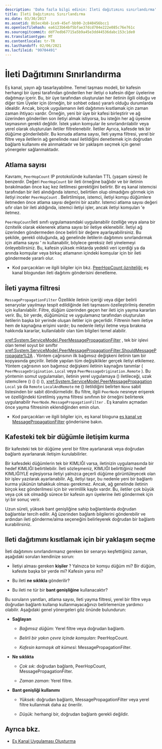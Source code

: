 ```yaml
---
description: 'Daha fazla bilgi edinin: Ileti dağıtımını sınırlandırma'
title: İleti Dağıtımını Sınırlandırma
ms.date: 03/30/2017
ms.assetid: 8b5ec4b8-1ce9-45ef-bb90-2c840456bcc1
ms.openlocfilehash: ea6123b64bf5bfae37dcd704e222e085c76e761c
ms.sourcegitcommit: ddf7edb67715a5b9a45e3dd44536dabc153c1de0
ms.translationtype: MT
ms.contentlocale: tr-TR
ms.lasthandoff: 02/06/2021
ms.locfileid: "99704491"
---
```

# <a name="limiting-message-distribution"></a>İleti Dağıtımını Sınırlandırma

Eş kanal, yayın ağı tasarlayabilme. Temel taşması modeli, bir kafesin herhangi bir üyesi tarafından gönderilen her iletiyi o kafesin diğer üyelerine dağıtmayı içerir. Bu, bir üye tarafından oluşturulan her iletinin ilgili olduğu ve diğer tüm Üyeler için (örneğin, bir sohbet odası) yararlı olduğu durumlarda idealdir. Ancak, birçok uygulamanın ileti dağıtımını kısıtlamak için zaman zaman ihtiyacı vardır. Örneğin, yeni bir üye bir kafesi birleştirir ve ağ üzerinden gönderilen son iletiyi almak istiyorsa, bu isteğin her ağ üyesine taşmasının gerekli değildir. İstek yakın komşular ile sınırlandırılabilir veya yerel olarak oluşturulan iletiler filtrelenebilir. İletiler Ayrıca, kafesde tek bir düğüme gönderilebilir. Bu konuda atlama sayısı, Ileti yayma filtresi, yerel bir filtre veya iletilerin ağ genelinde nasıl iletildiğini denetlemek için doğrudan bağlantı kullanımı ele alınmaktadır ve bir yaklaşım seçmek için genel yönergeler sağlanmaktadır.

## <a name="hop-counts"></a>Atlama sayısı

Kavramı, `PeerHopCount` IP protokolünde kullanılan TTL (yaşam süresi) ile benzerdir. Değeri `PeerHopCount` bir ileti örneğine bağlıdır ve bir iletinin bırakılmadan önce kaç kez iletilmesi gerektiğini belirtir. Bir eş kanal istemcisi tarafından bir ileti alındığında istemci, belirtilen olup olmadığını görmek için iletiyi inceler `PeerHopCount` . Belirtilmişse, istemci, iletiyi komşu düğümlere iletmeden önce atlama sayısı değerini bir azaltır. İstemci atlama sayısı değeri sıfır olan bir ileti aldığında, istemci iletiyi işler, ancak iletiyi komşuları 'e iletmez.

`PeerHopCount`İleti sınıfı uygulamasındaki uygulanabilir özelliğe veya alana bir öznitelik olarak eklenerek atlama sayısı bir iletiye eklenebilir. İletiyi ağ üzerinden göndermeden önce belirli bir değere ayarlayabilirsiniz. Bu şekilde, gerekli olduğunda, ağ genelinde iletilerin dağıtımını sınırlandırmak için atlama sayısı ' nı kullanabilir, böylece gereksiz ileti yinelemeyi önleyebilirsiniz. Bu, kafesin yüksek miktarda yedekli veri içerdiği ya da anında komşular veya birkaç atlamanın içindeki komşular için bir ileti göndermede yararlı olur.

- Kod parçacıkları ve ilgili bilgiler için bkz. [PeerHopCount özniteliği:](/archive/blogs/peerchan/the-peerhopcount-attribute-controlling-message-distribution) eş kanal blogundan ileti dağıtımı gönderisini denetleme.

## <a name="message-propagation-filter"></a>İleti yayma filtresi

`MessagePropagationFilter` Özellikle iletinin içeriği veya diğer belirli senaryolar yayılmayı tespit edildiğinde ileti taşmasını özelleştirilmiş denetim için kullanılabilir. Filtre, düğüm üzerinden geçen her ileti için yayma kararları verir. Bu, bir yerde, düğümünüz ve uygulamanız tarafından oluşturulan iletilerin başka bir yerinde oluşan iletiler için geçerlidir. Filtrenin hem iletiye hem de kaynağına erişimi vardır; bu nedenle iletiyi iletme veya bırakma hakkında kararlar, kullanılabilir olan tüm bilgileri temel alabilir.

<xref:System.ServiceModel.PeerMessagePropagationFilter> , tek bir işlevi olan temel soyut bir sınıftır <xref:System.ServiceModel.PeerMessagePropagationFilter.ShouldMessagePropagate%2A> . Yöntem çağrısının ilk bağımsız değişkeni iletinin tam bir kopyasında geçirilir. İletide yapılan tüm değişiklikler gerçek iletiyi etkilemez. Yöntem çağrısının son bağımsız değişkeni iletinin kaynağını tanımlar ( `PeerMessageOrigination.Local` veya `PeerMessageOrigination.Remote` ). Bu yöntemin somut uygulamaları, iletinin yerel uygulamaya () iletileceği, uzak istemcilere () () () (), <xref:System.ServiceModel.PeerMessagePropagation> `Local` ya da `Remote` `LocalAndRemote` ne () iletildiğini belirten `None` sabit listesinden bir sabit döndürmelidir. Bu filtre, ilgili `PeerNode` nesneye erişerek ve özelliğindeki türetilmiş yayma filtresi sınıfının bir örneğini belirterek uygulanabilir `PeerNode.MessagePropagationFilter` . Eş kanalını açmadan önce yayma filtresinin eklendiğinden emin olun.

- Kod parçacıkları ve ilgili bilgiler için, eş kanal bloguna [eş kanal ve MessagePropagationFilter](/archive/blogs/peerchan/peer-channel-and-messagepropagationfilter) gönderisine bakın.

## <a name="contacting-an-individual-node-in-the-mesh"></a>Kafesteki tek bir düğümle iletişim kurma

Bir kafesteki tek bir düğüme yerel bir filtre ayarlanarak veya doğrudan bağlantı ayarlanarak iletişim kurulabilirler.

Bir kafesdeki düğümlerin tek bir KIMLIĞI varsa, iletinizin uygulamasında bir hedef KIMLIĞI belirtilebilir. İleti sözleşmeniz, KIMLIĞI belirttiğiniz hedef KIMLIĞIYLE eşleşiyorsa iletiyi yalnızca geçerli düğüme görüntüleyecek olan bir işlev yazılarak ayarlanabilir. Ağ, iletiyi taşır, bu nedenle yeni bir bağlantı kurma yükünün tahakkuk olması gerekmez. Ancak, ağ genelinde iletinin birçok kez gönderilmesi için bir verimlilik kaybı vardır. Bu, iletiler çok büyük veya çok sık olmadığı sürece bir kafesin ayrı üyelerine ileti göndermek için iyi bir sonuç verir.

Uzun süreli, yüksek bant genişliğine sahip bağlantılarda doğrudan bağlantılar tercih edilir. Ağ üzerinden bağlantı bilgilerini gönderebilir ve ardından ileti gönderme/alma seçeneğini belirleyerek doğrudan bir bağlantı kurabilirsiniz.

## <a name="choosing-an-approach-for-limiting-message-distribution"></a>Ileti dağıtımını kısıtlamak için bir yaklaşım seçme

İleti dağıtımını sınırlandırmanız gereken bir senaryo keşfettiğiniz zaman, aşağıdaki soruları kendinize sorun:

- İletiyi alması gereken **kişiler** ? Yalnızca bir komşu düğüm mi? Bir düğüm, kafeste başka bir yerde mi? Kafesin yarısı mi?

- Bu ileti **ne sıklıkla** gönderilir?

- Bu ileti ne tür bir **bant genişliğine** kullanacaktır?

Bu soruların yanıtları, atlama sayısı, Ileti yayma filtresi, yerel bir filtre veya doğrudan bağlantı kullanıp kullanmayacağınızı belirlemenize yardımcı olabilir. Aşağıdaki genel yönergeleri göz önünde bulundurun:

- **Sağlayan**

  - *Bağımsız düğüm*: Yerel filtre veya doğrudan bağlantı.

  - *Belirli bir yakın çevre Içinde komşuları*: PeerHopCount.

  - *Kafesin karmaşık alt kümesi*: MessagePropagationFilter.

- **Ne sıklıkta**

  - *Çok sık*: doğrudan bağlantı, PeerHopCount, MessagePropagationFilter.

  - *Zaman zaman*: Yerel filtre.

- **Bant genişliği kullanımı**

  - *Yüksek*: doğrudan bağlantı, MessagePropagationFilter veya yerel filtre kullanmak daha az önerilir.

  - *Düşük*: herhangi bir, doğrudan bağlantı gerekli değildir.

## <a name="see-also"></a>Ayrıca bkz.

- [Eş Kanal Uygulaması Oluşturma](building-a-peer-channel-application.md)
